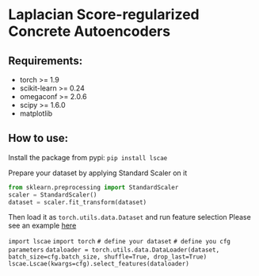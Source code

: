 # Laplacian Score-regularized Concrete Autoencoders

## Requirements:

* torch >= 1.9
* scikit-learn >= 0.24
* omegaconf >= 2.0.6
* scipy >= 1.6.0
* matplotlib

## How to use:

Install the package from pypi:
`pip install lscae`

Prepare your dataset by applying Standard Scaler on it

```python
from sklearn.preprocessing import StandardScaler
scaler = StandardScaler()
dataset = scaler.fit_transform(dataset)
```

Then load it as `torch.utils.data.Dataset` and run feature selection
Please see an example [here](https://github.com/jsvir/lscae/blob/master/example.ipynb)

`import lscae`
`import torch`
`# define your dataset`
`# define you cfg parameters`
`dataloader = torch.utils.data.DataLoader(dataset, batch_size=cfg.batch_size, shuffle=True, drop_last=True)`
`lscae.Lscae(kwargs=cfg).select_features(dataloader)`
